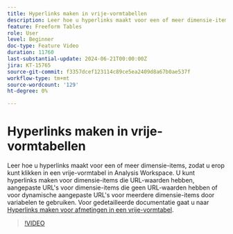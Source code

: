 ```yaml
---
title: Hyperlinks maken in vrije-vormtabellen
description: Leer hoe u hyperlinks maakt voor een of meer dimensie-items, zodat u erop kunt klikken in een vrije-vormtabel in Analysis Workspace. U kunt hyperlinks maken voor dimensie-items die URL-waarden hebben, aangepaste URL's voor dimensie-items die geen URL-waarden hebben of voor dynamische aangepaste URL's voor meerdere dimensie-items door variabelen te gebruiken.
feature: Freeform Tables
role: User
level: Beginner
doc-type: Feature Video
duration: 11760
last-substantial-update: 2024-06-21T00:00:00Z
jira: KT-15765
source-git-commit: f3357dcef123114c89ce5ea2409d8a67b0ae537f
workflow-type: tm+mt
source-wordcount: '129'
ht-degree: 0%

---
```



# Hyperlinks maken in vrije-vormtabellen

Leer hoe u hyperlinks maakt voor een of meer dimensie-items, zodat u erop kunt klikken in een vrije-vormtabel in Analysis Workspace. U kunt hyperlinks maken voor dimensie-items die URL-waarden hebben, aangepaste URL&#39;s voor dimensie-items die geen URL-waarden hebben of voor dynamische aangepaste URL&#39;s voor meerdere dimensie-items door variabelen te gebruiken. Voor gedetailleerde documentatie gaat u naar [Hyperlinks maken voor afmetingen in een vrije-vormtabel](https://experienceleague.adobe.com/en/docs/analytics/analyze/analysis-workspace/visualizations/freeform-table/freeform-table-hyperlinks).

>[!VIDEO](https://video.tv.adobe.com/v/3430411/?learn=on)

